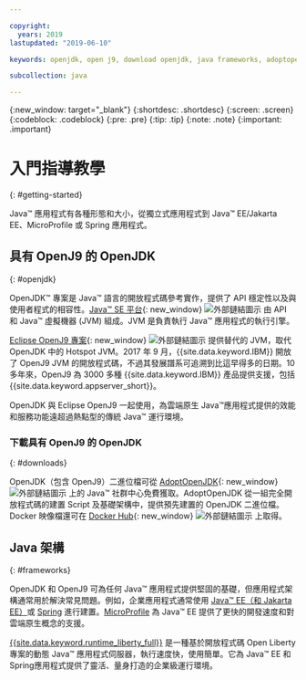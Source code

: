 ```yaml
---

copyright:
  years: 2019
lastupdated: "2019-06-10"

keywords: openjdk, open j9, download openjdk, java frameworks, adoptopenjdk, eclipse openj9, openj9 binaries, openjdk binaries, microprofile framework, jakarta

subcollection: java

---
```


{:new_window: target="_blank"}
{:shortdesc: .shortdesc}
{:screen: .screen}
{:codeblock: .codeblock}
{:pre: .pre}
{:tip: .tip}
{:note: .note}
{:important: .important}

# 入門指導教學
{: #getting-started}

Java&trade; 應用程式有各種形態和大小，從獨立式應用程式到 Java&trade; EE/Jakarta EE、MicroProfile 或 Spring 應用程式。

## 具有 OpenJ9 的 OpenJDK
{: #openjdk}

OpenJDK&trade; 專案是 Java&trade; 語言的開放程式碼參考實作，提供了 API 穩定性以及與使用者程式的相容性。[Java&trade; SE 平台](https://docs.oracle.com/javase/8/docs/){: new_window} ![外部鏈結圖示](../icons/launch-glyph.svg "外部鏈結圖示") 由 API 和 Java&trade; 虛擬機器 (JVM) 組成。JVM 是負責執行 Java&trade; 應用程式的執行引擎。

[Eclipse OpenJ9 專案](https://www.eclipse.org/openj9/index.html){: new_window} ![外部鏈結圖示](../icons/launch-glyph.svg "外部鏈結圖示") 提供替代的 JVM，取代 OpenJDK 中的 Hotspot JVM。2017 年 9 月，{{site.data.keyword.IBM}} 開放了 OpenJ9 JVM 的開放程式碼，不過其發展譜系可追溯到比這早得多的日期。10 多年來，OpenJ9 為 3000 多種 {{site.data.keyword.IBM}} 產品提供支援，包括 {{site.data.keyword.appserver_short}}。

OpenJDK 與 Eclipse OpenJ9 一起使用，為雲端原生 Java&trade;應用程式提供的效能和服務功能遠超過熱點型的傳統 Java&trade; 運行環境。

### 下載具有 OpenJ9 的 OpenJDK
{: #downloads}

OpenJDK（包含 OpenJ9）二進位檔可從 [AdoptOpenJDK](https://adoptopenjdk.net/releases.html?variant=openjdk8&jvmVariant=openj9){: new_window} ![外部鏈結圖示](../icons/launch-glyph.svg "外部鏈結圖示") 上的 Java&trade; 社群中心免費獲取。AdoptOpenJDK 從一組完全開放程式碼的建置 Script 及基礎架構中，提供預先建置的 OpenJDK 二進位檔。Docker 映像檔還可在 [Docker Hub](https://hub.docker.com/u/adoptopenjdk){: new_window} ![外部鏈結圖示](../icons/launch-glyph.svg "外部鏈結圖示") 上取得。

## Java 架構
{: #frameworks}

OpenJDK 和 OpenJ9 可為任何 Java&trade; 應用程式提供堅固的基礎，但應用程式架構通常用於解決常見問題。例如，企業應用程式通常使用 [Java&trade; EE（和 Jakarta EE）](/docs/java?topic=java-jee-overview#jakarta-ee)或 [Spring](/docs/java?topic=java-spring-overview) 進行建置。[MicroProfile](/docs/java?topic=java-jee-overview#microprofile) 為 Java&trade; EE 提供了更快的開發速度和對雲端原生概念的支援。

[{{site.data.keyword.runtime_liberty_full}}](/docs/java?topic=java-liberty) 是一種基於開放程式碼 Open Liberty 專案的動態 Java&trade; 應用程式伺服器，執行速度快，使用簡單。它為 Java&trade; EE 和 Spring應用程式提供了靈活、量身打造的企業級運行環境。
